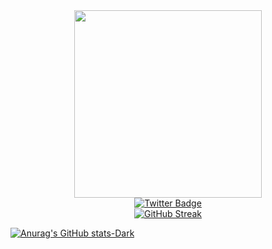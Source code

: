 <div id="header" align="center">
  <img src="https://i.pinimg.com/originals/f5/36/01/f53601133f236d1cb167ac19f05a3d60.gif" width="300"/>
  <div id="badges">
  <a href="https://t.me/Dmitry_cs">
    <img src="https://img.shields.io/badge/Telegram-blue?style=for-the-badge&logo=twitter&logoColor=white" alt="Twitter Badge"/>
  </a>
</div>
 <img src="https://komarev.com/ghpvc/?username=Dm1Try0&style=flat-square&color=blue" alt=""/>  <br>
  <a href="https://git.io/streak-stats"><img src="https://github-readme-streak-stats.herokuapp.com?user=Dm1Try0&theme=dark&mode=weekly" alt="GitHub Streak" /></a>
</div>

[![Anurag's GitHub stats-Dark](https://github-readme-stats.vercel.app/api?username=Dm1Try0&show_icons=true&theme=dark#gh-dark-mode-only)](https://github.com/anuraghazra/github-readme-stats#gh-dark-mode-only)



